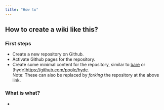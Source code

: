 ```yaml
---
title: "How to"
---
```


## How to create a wiki like this?

### First steps
* Create a new repository on Github.
* Activate Github pages for the repository.
* Create some minimal content for the repository, similar to [bare](https://github.com/fynyky/bare) or [hyde]https://github.com/poole/hyde.  
Note: These can also be replaced by *forking* the repository at the above link.

### What is what?
*